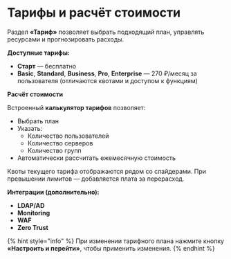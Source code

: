 # Тарифы и расчёт стоимости

Раздел **«Тариф»** позволяет выбрать подходящий план, управлять ресурсами и прогнозировать расходы.

**Доступные тарифы:**

* **Старт** — бесплатно
* **Basic**, **Standard**, **Business**, **Pro**, **Enterprise** — 270 ₽/месяц за пользователя (отличаются квотами и доступом к функциям)

**Расчёт стоимости**

Встроенный **калькулятор тарифов** позволяет:

* Выбрать план
* Указать:
  * Количество пользователей
  * Количество серверов
  * Количество групп
* Автоматически рассчитать ежемесячную стоимость

Квоты текущего тарифа отображаются рядом со слайдерами. При превышении лимитов — добавляется плата за перерасход.

**Интеграции (дополнительно):**

* **LDAP/AD**&#x20;
* **Monitoring**
* **WAF**&#x20;
* **Zero Trust**

{% hint style="info" %}
При изменении тарифного плана нажмите кнопку **«Настроить и перейти»**, чтобы применить изменения.
{% endhint %}
